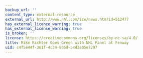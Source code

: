 ```yaml
---
backup_url: ''
content_type: external-resource
external_url: http://www.nhl.com/ice/news.htm?id=512477
has_external_licence_warning: true
has_external_license_warning: true
is_broken: ''
license: https://creativecommons.org/licenses/by-nc-sa/4.0/
title: Mike Richter Goes Green with NHL Panel at Fenway
uid: c4f5e44f-361f-4c34-905d-54d2eb5e7297
---
```


